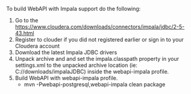 To build WebAPI with Impala support do the following:
1. Go to the https://www.cloudera.com/downloads/connectors/impala/jdbc/2-5-43.html
2. Register to clouder if you did not registered earlier or sign in to your Cloudera account
3. Download the latest Impala JDBC drivers
4. Unpack archive and and set the impala.classpath property in your settings.xml to the unpacked archive location (ie: C://downloads/impalaJDBC) inside the webapi-impala profile.
5. Build WebAPI with webapi-impala profile. 
   * mvn -Pwebapi-postgresql,webapi-impala clean package
